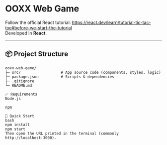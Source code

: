 # OOXX Web Game

Follow the official React tutorial: <https://react.dev/learn/tutorial-tic-tac-toe#before-we-start-the-tutorial>  
Developed in **React**.

---

## 📦 Project Structure
```text
ooxx-web-game/
├─ src/                  # App source code (components, styles, logic)
├─ package.json          # Scripts & dependencies
├─ .gitignore
└─ README.md

✅ Requirements
Node.js

npm

🚀 Quick Start
bash
npm install
npm start
Then open the URL printed in the terminal (commonly http://localhost:3000).
